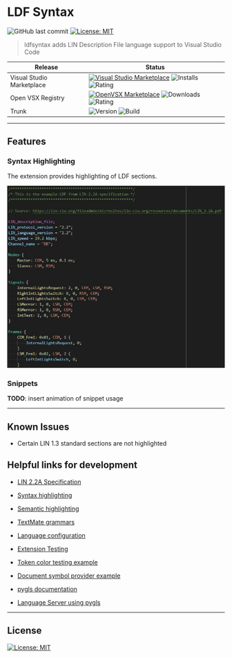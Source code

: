 # LDF Syntax

![GitHub last commit](https://img.shields.io/github/last-commit/c4deszes/ldfsyntax)
[![License: MIT](https://img.shields.io/badge/License-MIT-blue.svg)](https://opensource.org/licenses/MIT)

> ldfsyntax adds LIN Description File language support to Visual Studio Code

|Release |Status |
|-|-|
|Visual Studio Marketplace | [![Visual Studio Marketplace](https://img.shields.io/visual-studio-marketplace/v/c4deszes.ldf-syntax)](https://marketplace.visualstudio.com/items?itemName=c4deszes.ldf-syntax) ![Installs](https://img.shields.io/visual-studio-marketplace/i/c4deszes.ldf-syntax) ![Rating](https://img.shields.io/visual-studio-marketplace/r/c4deszes.ldf-syntax)
|Open VSX Registry | [![OpenVSX Marketplace](https://img.shields.io/open-vsx/v/c4deszes/ldf-syntax)](https://open-vsx.org/extension/c4deszes/ldf-syntax) ![Downloads](https://img.shields.io/open-vsx/dt/c4deszes/ldf-syntax) ![Rating](https://img.shields.io/open-vsx/rating/c4deszes/ldf-syntax)
| Trunk | ![Version](https://img.shields.io/github/package-json/v/c4deszes/ldfsyntax) ![Build](https://img.shields.io/github/workflow/status/c4deszes/ldfsyntax/Build/master)

---

## Features

### Syntax Highlighting

The extension provides highlighting of LDF sections.

![syntax-highlight](images/syntax-highlight.jpg)

### Snippets

__TODO__: insert animation of snippet usage

---

## Known Issues

+ Certain LIN 1.3 standard sections are not highlighted

## Helpful links for development

+ [LIN 2.2A Specification](https://www.cs-group.de/wp-content/uploads/2016/11/LIN_Specification_Package_2.2A.pdf)

+ [Syntax highlighting](https://code.visualstudio.com/api/language-extensions/syntax-highlight-guide)

+ [Semantic highlighting](https://code.visualstudio.com/api/language-extensions/semantic-highlight-guide)

+ [TextMate grammars](https://macromates.com/manual/en/language_grammars)

+ [Language configuration](https://code.visualstudio.com/api/language-extensions/language-configuration-guide)

+ [Extension Testing](https://developers.redhat.com/blog/2019/11/18/new-tools-for-automating-end-to-end-tests-for-vs-code-extensions)

+ [Token color testing example](https://github.com/styled-components/vscode-styled-components/blob/master/src/tests/suite/colorization.test.js)

+ [Document symbol provider example](https://github.com/svaberg/SWMF-grammar/blob/master/src/extension.ts)

+ [pygls documentation](https://pygls.readthedocs.io/en/latest/pages/getting_started.html)

+ [Language Server using pygls](https://github.com/openlawlibrary/pygls/blob/master/examples/json-extension/server/server.py)

---

## License

[![License: MIT](https://img.shields.io/badge/License-MIT-blue.svg)](https://opensource.org/licenses/MIT)
